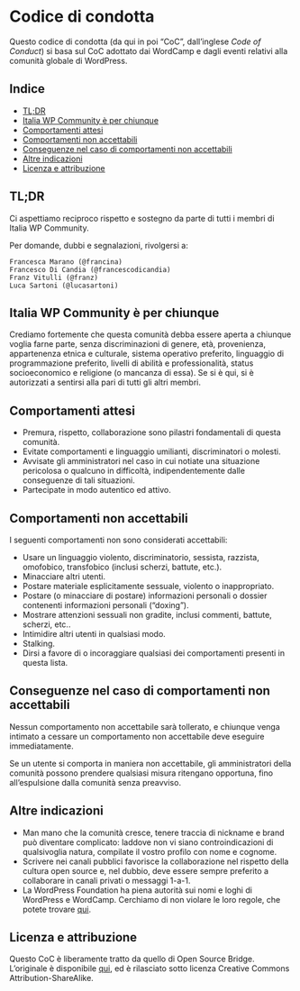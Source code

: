 # Codice di condotta

Questo codice di condotta (da qui in poi “CoC”, dall’inglese _Code of Conduct_) si basa sul CoC adottato dai WordCamp e dagli eventi relativi alla comunità globale di WordPress.

## Indice

*   [TL;DR](#tldr)
*   [Italia WP Community è per chiunque](#italia-wp-community-è-per-chiunque)
*   [Comportamenti attesi](#comportamenti-attesi)
*   [Comportamenti non accettabili](#comportamenti-non-accettabili)
*   [Conseguenze nel caso di comportamenti non accettabili](#conseguenze-nel-caso-di-comportamenti-non-accettabili)
*   [Altre indicazioni](#altre-indicazioni)
*   [Licenza e attribuzione](#licenza-e-attribuzione)

## TL;DR

Ci aspettiamo reciproco rispetto e sostegno da parte di tutti i membri di Italia WP Community.

Per domande, dubbi e segnalazioni, rivolgersi a:

    Francesca Marano (@francina)
    Francesco Di Candia (@francescodicandia)
    Franz Vitulli (@franz)
    Luca Sartoni (@lucasartoni)

## Italia WP Community è per chiunque

Crediamo fortemente che questa comunità debba essere aperta a chiunque voglia farne parte, senza discriminazioni di genere, età, provenienza, appartenenza etnica e culturale, sistema operativo preferito, linguaggio di programmazione preferito, livelli di abilità e professionalità, status socioeconomico e religione (o mancanza di essa). Se si è qui, si è autorizzati a sentirsi alla pari di tutti gli altri membri.

## Comportamenti attesi

*   Premura, rispetto, collaborazione sono pilastri fondamentali di questa comunità.
*   Evitate comportamenti e linguaggio umilianti, discriminatori o molesti.
*   Avvisate gli amministratori nel caso in cui notiate una situazione pericolosa o qualcuno in difficoltà, indipendentemente dalle conseguenze di tali situazioni.
*   Partecipate in modo autentico ed attivo.

## Comportamenti non accettabili

I seguenti comportamenti non sono considerati accettabili:

*   Usare un linguaggio violento, discriminatorio, sessista, razzista, omofobico, transfobico (inclusi scherzi, battute, etc.).
*   Minacciare altri utenti.
*   Postare materiale esplicitamente sessuale, violento o inappropriato.
*   Postare (o minacciare di postare) informazioni personali o dossier contenenti informazioni personali (“doxing”).
*   Mostrare attenzioni sessuali non gradite, inclusi commenti, battute, scherzi, etc..
*   Intimidire altri utenti in qualsiasi modo.
*   Stalking.
*   Dirsi a favore di o incoraggiare qualsiasi dei comportamenti presenti in questa lista.

## Conseguenze nel caso di comportamenti non accettabili

Nessun comportamento non accettabile sarà tollerato, e chiunque venga intimato a cessare un comportamento non accettabile deve eseguire immediatamente.

Se un utente si comporta in maniera non accettabile, gli amministratori della comunità possono prendere qualsiasi misura ritengano opportuna, fino all’espulsione dalla comunità senza preavviso.

## Altre indicazioni

*   Man mano che la comunità cresce, tenere traccia di nickname e brand può diventare complicato: laddove non vi siano controindicazioni di qualsivoglia natura, compilate il vostro profilo con nome e cognome.
*   Scrivere nei canali pubblici favorisce la collaborazione nel rispetto della cultura open source e, nel dubbio, deve essere sempre preferito a collaborare in canali privati o messaggi 1-a-1.
*   La WordPress Foundation ha piena autorità sui nomi e loghi di WordPress e WordCamp. Cerchiamo di non violare le loro regole, che potete trovare [qui](http://wordpressfoundation.org/trademark-policy/).

## Licenza e attribuzione

Questo CoC è liberamente tratto da quello di Open Source Bridge. L’originale è disponibile [qui](http://opensourcebridge.org/about/code-of-conduct/), ed è rilasciato sotto licenza Creative Commons Attribution-ShareAlike.
